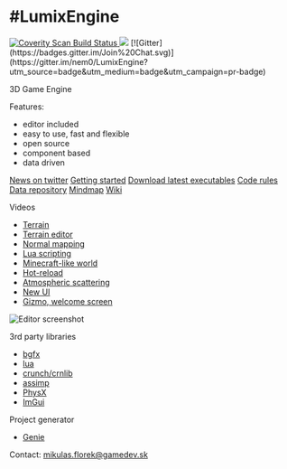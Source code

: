 #LumixEngine
=========

<a href="https://scan.coverity.com/projects/5919">
  <img alt="Coverity Scan Build Status"
       src="https://scan.coverity.com/projects/5919/badge.svg"/>
</a>
<img src="https://ci.appveyor.com/api/projects/status/7tcoign219kb5bny" />
[![Gitter](https://badges.gitter.im/Join%20Chat.svg)](https://gitter.im/nem0/LumixEngine?utm_source=badge&utm_medium=badge&utm_campaign=pr-badge)


3D Game Engine

Features:
  * editor included
  * easy to use, fast and flexible 
  * open source
  * component based
  * data driven

[News on twitter](https://twitter.com/mikulasflorek)
[Getting started](https://github.com/nem0/LumixEngine/wiki/Getting-started)
[Download latest executables](https://ci.appveyor.com/project/nem0/lumixengine/build/artifacts)
[Code rules](https://github.com/nem0/LumixEngine/wiki/Code-rules)
[Data repository](https://github.com/nem0/lumixengine_data)
[Mindmap](https://raw.githubusercontent.com/nem0/LumixEngine/gh-pages/images/lumix_mindmap.png)
[Wiki](https://github.com/nem0/LumixEngine/wiki)

Videos

* [Terrain](https://www.youtube.com/watch?v=DirHQUGFoOg)
* [Terrain editor](https://www.youtube.com/watch?v=eyqk61Yw52E)
* [Normal mapping](https://www.youtube.com/watch?v=67_gamlrwso)
* [Lua scripting](https://www.youtube.com/watch?v=ThF0HPeirus)
* [Minecraft-like world](https://www.youtube.com/watch?v=Chux7v1AX8k)
* [Hot-reload](https://www.youtube.com/watch?v=BVE7x3Su9qA)
* [Atmospheric scattering](https://www.youtube.com/watch?v=VJppE0E4auc)
* [New UI](https://youtu.be/otNtPetjFek)
* [Gizmo, welcome screen](https://youtu.be/xKaZHPDWUkY)

![Editor screenshot](https://cloud.githubusercontent.com/assets/153526/10109455/450c51be-63c7-11e5-9c87-96d9d00efe02.png)

3rd party libraries

* [bgfx](https://github.com/bkaradzic/bgfx)
* [lua](https://github.com/LuaDist/lua)
* [crunch/crnlib](https://github.com/richgel999/crunch)
* [assimp](https://github.com/assimp/assimp)
* [PhysX](https://developer.nvidia.com/physx-sdk)
* [ImGui](https://github.com/ocornut/imgui)

Project generator
* [Genie](https://github.com/bkaradzic/genie)

Contact: mikulas.florek@gamedev.sk
